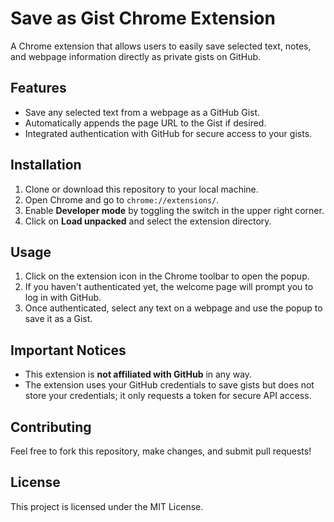 # Save as Gist Chrome Extension

A Chrome extension that allows users to easily save selected text, notes, and webpage information directly as private gists on GitHub.

## Features

-   Save any selected text from a webpage as a GitHub Gist.
-   Automatically appends the page URL to the Gist if desired.
-   Integrated authentication with GitHub for secure access to your gists.

## Installation

1. Clone or download this repository to your local machine.
2. Open Chrome and go to `chrome://extensions/`.
3. Enable **Developer mode** by toggling the switch in the upper right corner.
4. Click on **Load unpacked** and select the extension directory.

## Usage

1. Click on the extension icon in the Chrome toolbar to open the popup.
2. If you haven't authenticated yet, the welcome page will prompt you to log in with GitHub.
3. Once authenticated, select any text on a webpage and use the popup to save it as a Gist.

## Important Notices

-   This extension is **not affiliated with GitHub** in any way.
-   The extension uses your GitHub credentials to save gists but does not store your credentials; it only requests a token for secure API access.

## Contributing

Feel free to fork this repository, make changes, and submit pull requests!

## License

This project is licensed under the MIT License.
